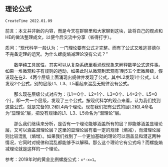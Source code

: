 ## 理论公式
`CreateTime 2022.01.09`

前言：本文并非新的内容，而是今天在群聊里和大家聊到这块，故将自己的观点和HE的做法整理成文，以便今后交流中分享（省得打字）。

质问：“现代科学一般认为：一门理论要有公式才完整。而有了公式又难逃哥德尔不完备定理的诅咒。为什么螺旋熵减理论没有公式？”

　　数学纯工具属性，其实可以从复杂系统里看涌现现象来解释数学公式这件事。如果一堆微观粒子有规则的运动，如果此时从微观到宏观有1到5五个宏微层级，假设现在在2、4两个层级上面涌现出规律并发现了公式，其中L2发现1个公式，L4发现2个公式，别的层级L1、L3、L5看起来混乱无规律没有公式。

　　那么现在层级公式对应为：｛L1＝0个、L2=1个、L3=0个、L4=2个、L5=0个｝。即一共一个层级，发现了三个公式。按现代科学的观点来看，认为我们找到这些公式，就是完备的L2和L4两个理论。现在我们把有公式的层L2和L4命名为“显理论”层，把没有规律的L1、L3、L5命名为“潜理论”层。

　　那么我们继续来分析，是否有一个理论能够涵盖所有的层？即能够涵盖显理论层，又可以涵盖潜理论层？这里的显理论层有着一定的规律（熵减），而潜理论层则比较混乱（熵增）。如果我们找到了一个更加基础的理论可以涵盖显和潜这两种情况，它同时对规律和混乱都能够予以解释。那么这个理论它有公式吗？而螺旋熵减理论就是这样的一个理论。

参考：2019年时的黄金比例螺旋公式：`x²-x=1`。

